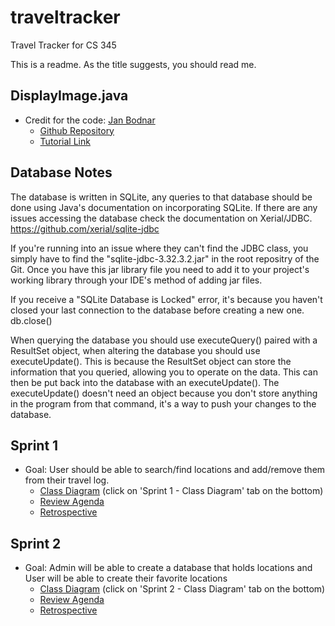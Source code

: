 # traveltracker
Travel Tracker for CS 345

This is a readme. As the title suggests, you should read me.
## DisplayImage.java
* Credit for the code: [Jan Bodnar](https://github.com/janbodnar)
    - [Github Repository](https://github.com/janbodnar/Display-Image.git)
    - [Tutorial Link](https://zetcode.com/java/displayimage/)

## Database Notes
The database is written in SQLite, any queries to that database should be done using Java's documentation on incorporating SQLite.
If there are any issues accessing the database check the documentation on Xerial/JDBC. 
https://github.com/xerial/sqlite-jdbc

If you're running into an issue where they can't find the JDBC class, you simply have to find the "sqlite-jdbc-3.32.3.2.jar" in the root repositry of the Git. Once you have this jar library file you need to add it to your project's working library through your IDE's method of adding jar files.

If you receive a "SQLite Database is Locked" error, it's because you haven't closed your last connection to the database before creating a new one. db.close()

When querying the database you should use executeQuery() paired with a ResultSet object, when altering the database you should use executeUpdate(). This is 
because the ResultSet object can store the information that you queried, allowing you to operate on the data. This can then be put back into the database 
with an executeUpdate(). The executeUpdate() doesn't need an object because you don't store anything in the program from that command, it's a way to push
your changes to the database.

## Sprint 1
* Goal: User should be able to search/find locations and add/remove them from their travel log.
    - [Class Diagram](https://drive.google.com/file/d/11yCjMl8PNKK4R_5L2aCVjqPbpJA9rFeN/view?usp=sharing) (click on 'Sprint 1 - Class Diagram' tab on the bottom)
    - [Review Agenda](https://docs.google.com/document/d/1bs-s56xOaBFBxPl2S9CGJ1s0Qm7sTqiuuwDVgVT6zbw/edit?usp=sharing)
    - [Retrospective](https://docs.google.com/document/d/1gwihNZGYR9QlfwOC5aEMi2xGmAw6mYUqKJyXcgVB_3s/edit?usp=sharing)

## Sprint 2
* Goal: Admin will be able to create a database that holds locations and User will be able to create their favorite locations
    - [Class Diagram](https://drive.google.com/file/d/11yCjMl8PNKK4R_5L2aCVjqPbpJA9rFeN/view?usp=sharing) (click on 'Sprint 2 - Class Diagram' tab on the bottom)
    - [Review Agenda](https://docs.google.com/document/d/1XQOStZZfRXacwk9MZQLphKxcYgYMD51B5Mgd-ofE2Ec/edit?usp=sharing)
    - [Retrospective](https://docs.google.com/document/d/1fRtSQSrhL0Kdo3CSHVXXQ9r7uDCzBrIbZqU2GfFBR58/edit?usp=sharing)
